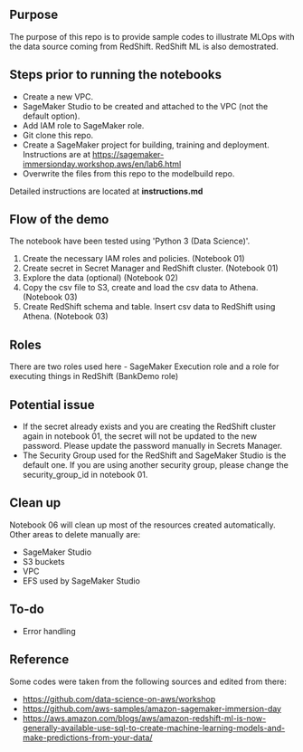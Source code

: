 ## Purpose
The purpose of this repo is to provide sample codes to illustrate MLOps with the data source coming from RedShift.
RedShift ML is also demostrated.


## Steps prior to running the notebooks
- Create a new VPC.
- SageMaker Studio to be created and attached to the VPC (not the default option). 
- Add IAM role to SageMaker role.
- Git clone this repo.
- Create a SageMaker project for building, training and deployment. Instructions are at https://sagemaker-immersionday.workshop.aws/en/lab6.html
- Overwrite the files from this repo to the modelbuild repo.

Detailed instructions are located at **instructions.md**

## Flow of the demo
The notebook have been tested using 'Python 3 (Data Science)'.

1. Create the necessary IAM roles and policies. (Notebook 01)
2. Create secret in Secret Manager and RedShift cluster. (Notebook 01)
3. Explore the data (optional) (Notebook 02)
4. Copy the csv file to S3, create and load the csv data to Athena. (Notebook 03)
5. Create RedShift schema and table. Insert csv data to RedShift using Athena. (Notebook 03)


## Roles
There are two roles used here - SageMaker Execution role and a role for executing things in RedShift (BankDemo role)

## Potential issue
- If the secret already exists and you are creating the RedShift cluster again in notebook 01, the secret will not be updated to the new password. Please update the password manually in Secrets Manager.
- The Security Group used for the RedShift and SageMaker Studio is the default one. If you are using another security group, please change the security_group_id in notebook 01.

## Clean up
Notebook 06 will clean up most of the resources created automatically. Other areas to delete manually are:
- SageMaker Studio
- S3 buckets
- VPC
- EFS used by SageMaker Studio

## To-do
- Error handling

## Reference
Some codes were taken from the following sources and edited from there:
- https://github.com/data-science-on-aws/workshop
- https://github.com/aws-samples/amazon-sagemaker-immersion-day
- https://aws.amazon.com/blogs/aws/amazon-redshift-ml-is-now-generally-available-use-sql-to-create-machine-learning-models-and-make-predictions-from-your-data/

